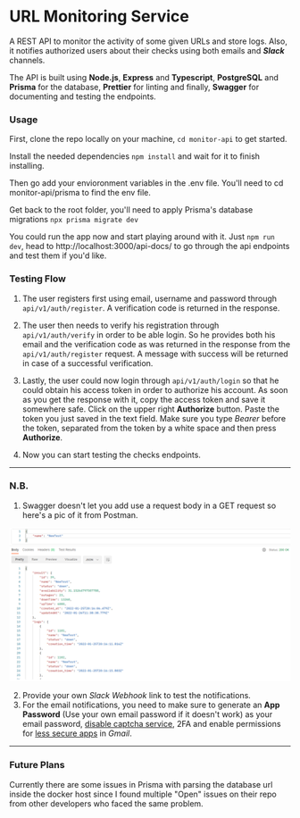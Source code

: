 # URL Monitoring Service

A REST API to monitor the activity of some given URLs and store logs. Also, it notifies authorized users about their checks using both emails and ***Slack*** channels.

The API is built using **Node.js**, **Express** and **Typescript**, **PostgreSQL** and **Prisma** for the database, **Prettier** for linting and finally, **Swagger** for documenting and testing the endpoints.


### Usage

First, clone the repo locally on your machine, `cd monitor-api` to get started.

Install the needed dependencies `npm install` and wait for it to finish installing.

Then go add your envioronment variables in the .env file. You'll need to cd monitor-api/prisma to find the env file. 

Get back to the root folder, you'll need to apply Prisma's database migrations `npx prisma migrate dev`

You could run the app now and start playing around with it. Just `npm run dev`, head to http://localhost:3000/api-docs/ to go through the api endpoints and test them if you'd like.


### Testing Flow

1. The user registers first using email, username and password through `api/v1/auth/register`. A verification code is returned in the response.
   
2. The user then needs to verify his registration through `api/v1/auth/verify` in order to be able login. So he provides both his email and the verification code as was returned in the response from the `api/v1/auth/register` request. A message with success will be returned in case of a successful verification.
   
3. Lastly, the user could now login through `api/v1/auth/login` so that he could obtain his access token in order to authorize his account. As soon as you get the response with it, copy the access token and save it somewhere safe. Click on the upper right **Authorize** button. Paste the token you just saved in the text field. Make sure you type *Bearer* before the token, separated from the token by a white space and then press **Authorize**.

4. Now you can start testing the checks endpoints.

---
### N.B.

1. Swagger doesn't let you add use a request body in a GET request so here's a pic of it from Postman.

![](getreport-postman.png)

2. Provide your own *Slack Webhook* link to test the notifications.
3. For the email notifications, you need to make sure to generate an **App Password** (Use your own email password if it doesn't work) as your email password, [disable captcha service](https://accounts.google.com/b/0/DisplayUnlockCaptcha), 2FA and enable permissions for [less secure apps](https://www.google.com/settings/security/lesssecureapps) in *Gmail*. 

---
### Future Plans

Currently there are some issues in Prisma with parsing the database url inside the docker host since I found multiple "Open" issues on their repo from other developers who faced the same problem.